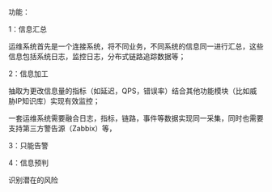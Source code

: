 功能：

1：信息汇总

运维系统首先是一个连接系统，将不同业务，不同系统的信息同一进行汇总，这些信息包括系统日志，监控日志，分布式链路追踪数据等；

2：信息加工

抽取为更改信息量的指标（如延迟，QPS，错误率）结合其他功能模块（比如威胁IP知识库）实现有效监控；

一套运维系统需要融合日志，指标，链路，事件等数据实现同一采集，同时也需要支持第三方警告源（Zabbix）等， 



3：只能告警

4：信息预判

识别潜在的风险

